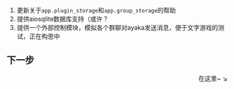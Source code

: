 
1. 更新关于`app.plugin_storage`和`app.group_storage`的帮助
2. 提供aiosqlite数据库支持（或许？
3. 提供一个外部控制模块，模拟各个群聊对ayaka发送消息，便于文字游戏的测试，正在构思中

## 下一步

<div align="right">
    在这里~ ↘
</div>
